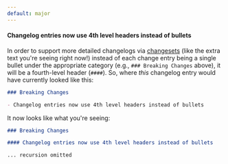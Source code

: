 ```yaml
---
default: major
---
```


#### Changelog entries now use 4th level headers instead of bullets

In order to support more detailed changelogs via [changesets](https://knope-dev.github.io/knope/config/step/PrepareRelease.html) (like the extra text you're seeing right now!) instead of each change entry being a single bullet under the appropriate category (e.g., `### Breaking Changes` above), it will be a fourth-level header (`####`). So, where _this_ changelog entry would have currently looked like this:

```markdown
### Breaking Changes

- Changelog entries now use 4th level headers instead of bullets
```

It now looks like what you're seeing:

```markdown
### Breaking Changes

#### Changelog entries now use 4th level headers instead of bullets

... recursion omitted
```
